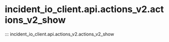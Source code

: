 # incident_io_client.api.actions_v2.actions_v2_show

::: incident_io_client.api.actions_v2.actions_v2_show
